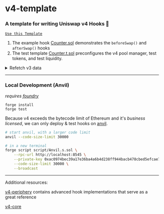 # v4-template

### **A template for writing Uniswap v4 Hooks 🦄**

[`Use this Template`](https://github.com/saucepoint/v4-template/generate)

1. The example hook [Counter.sol](src/Counter.sol) demonstrates the `beforeSwap()` and `afterSwap()` hooks
2. The test template [Counter.t.sol](test/Counter.t.sol) preconfigures the v4 pool manager, test tokens, and test liquidity.

<details>
<summary>Refetch v3 data</summary>

_requires cryo_

Fetch 14 days of liquidity provision + swaps from the Uni v3 ETH/USDC 5bps Pool

```bash
cryo logs \
    -o cryo_data/ \
    --blocks 17686540:17787340 \
    --contract 0x88e6A0c2dDD26FEEb64F039a2c41296FcB3f5640 \
    --rpc <RPC_URL>
```

> Avoid using Free RPCs (LlamaNodes, Ankr). With rate limits, 14 days of logs will take 7 hours. Infura allows for 100k requests per day, which took 203 seconds

</details>

---

### Local Development (Anvil)

_requires [foundry](https://book.getfoundry.sh)_

```
forge install
forge test
```

Because v4 exceeds the bytecode limit of Ethereum and it's _business licensed_, we can only deploy & test hooks on [anvil](https://book.getfoundry.sh/anvil/).

```bash
# start anvil, with a larger code limit
anvil --code-size-limit 30000

# in a new terminal
forge script script/Anvil.s.sol \
    --rpc-url http://localhost:8545 \
    --private-key 0xac0974bec39a17e36ba4a6b4d238ff944bacb478cbed5efcae784d7bf4f2ff80 \
    --code-size-limit 30000 \
    --broadcast
```

---

Additional resources:

[v4-periphery](https://github.com/uniswap/v4-periphery) contains advanced hook implementations that serve as a great reference

[v4-core](https://github.com/uniswap/v4-core)
